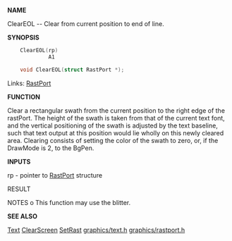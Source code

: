 
**NAME**

ClearEOL -- Clear from current position to end of line.

**SYNOPSIS**

```c
    ClearEOL(rp)
             A1

    void ClearEOL(struct RastPort *);

```
Links: [RastPort](_00AF) 

**FUNCTION**

Clear a rectangular swath from the current position to the
right edge of the rastPort.  The height of the swath is taken
from that of the current text font, and the vertical
positioning of the swath is adjusted by the text baseline,
such that text output at this position would lie wholly on
this newly cleared area.
Clearing consists of setting the color of the swath to zero,
or, if the DrawMode is 2, to the BgPen.

**INPUTS**

rp - pointer to [RastPort](_00AF) structure

RESULT

NOTES
o   This function may use the blitter.

**SEE ALSO**

[Text](Text)  [ClearScreen](ClearScreen)  [SetRast](SetRast)
[graphics/text.h](_00A8)  [graphics/rastport.h](_00AF)
